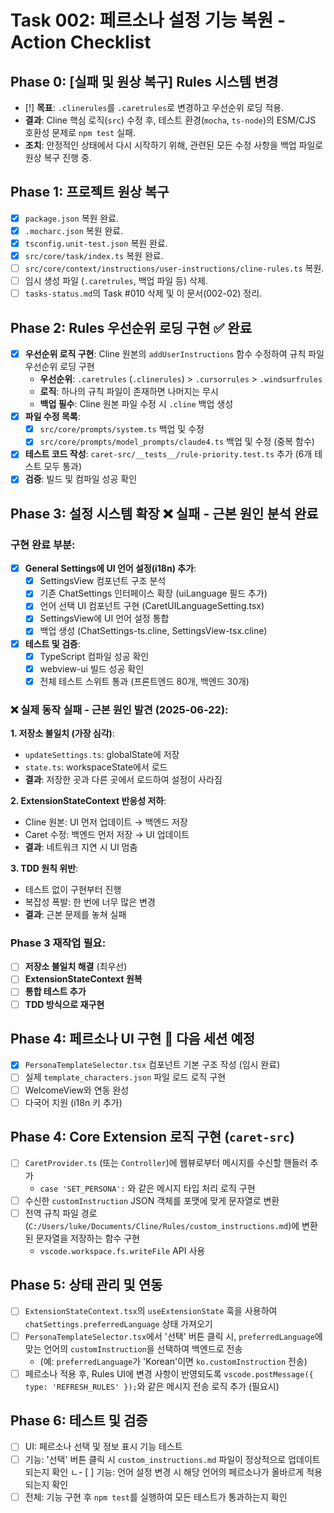 # Task 002: 페르소나 설정 기능 복원 - Action Checklist

## Phase 0: [실패 및 원상 복구] Rules 시스템 변경

- [!] **목표**: `.clinerules`를 `.caretrules`로 변경하고 우선순위 로딩 적용.
- **결과**: Cline 핵심 로직(`src`) 수정 후, 테스트 환경(`mocha`, `ts-node`)의 ESM/CJS 호환성 문제로 `npm test` 실패.
- **조치**: 안정적인 상태에서 다시 시작하기 위해, 관련된 모든 수정 사항을 백업 파일로 원상 복구 진행 중.

## Phase 1: 프로젝트 원상 복구

- [x] `package.json` 복원 완료.
- [x] `.mocharc.json` 복원 완료.
- [x] `tsconfig.unit-test.json` 복원 완료.
- [x] `src/core/task/index.ts` 복원 완료.
- [ ] `src/core/context/instructions/user-instructions/cline-rules.ts` 복원.
- [ ] 임시 생성 파일 (`.caretrules`, 백업 파일 등) 삭제.
- [ ] `tasks-status.md`의 Task #010 삭제 및 이 문서(002-02) 정리.

## Phase 2: Rules 우선순위 로딩 구현 ✅ 완료

- [x] **우선순위 로직 구현**: Cline 원본의 `addUserInstructions` 함수 수정하여 규칙 파일 우선순위 로딩 구현
    - **우선순위**: `.caretrules` (`.clinerules`) > `.cursorrules` > `.windsurfrules`
    - **로직**: 하나의 규칙 파일이 존재하면 나머지는 무시
    - **백업 필수**: Cline 원본 파일 수정 시 `.cline` 백업 생성
- [x] **파일 수정 목록**:
    - [x] `src/core/prompts/system.ts` 백업 및 수정
    - [x] `src/core/prompts/model_prompts/claude4.ts` 백업 및 수정 (중복 함수)
- [x] **테스트 코드 작성**: `caret-src/__tests__/rule-priority.test.ts` 추가 (6개 테스트 모두 통과)
- [x] **검증**: 빌드 및 컴파일 성공 확인

## Phase 3: 설정 시스템 확장 ❌ **실패 - 근본 원인 분석 완료**

### **구현 완료 부분**:
- [x] **General Settings에 UI 언어 설정(i18n) 추가**:
    - [x] SettingsView 컴포넌트 구조 분석
    - [x] 기존 ChatSettings 인터페이스 확장 (uiLanguage 필드 추가)
    - [x] 언어 선택 UI 컴포넌트 구현 (CaretUILanguageSetting.tsx)
    - [x] SettingsView에 UI 언어 설정 통합
    - [x] 백업 생성 (ChatSettings-ts.cline, SettingsView-tsx.cline)
- [x] **테스트 및 검증**:
    - [x] TypeScript 컴파일 성공 확인
    - [x] webview-ui 빌드 성공 확인  
    - [x] 전체 테스트 스위트 통과 (프론트엔드 80개, 백엔드 30개)

### **❌ 실제 동작 실패 - 근본 원인 발견 (2025-06-22)**:

**1. 저장소 불일치 (가장 심각)**:
- `updateSettings.ts`: globalState에 저장
- `state.ts`: workspaceState에서 로드
- **결과**: 저장한 곳과 다른 곳에서 로드하여 설정이 사라짐

**2. ExtensionStateContext 반응성 저하**:
- Cline 원본: UI 먼저 업데이트 → 백엔드 저장
- Caret 수정: 백엔드 먼저 저장 → UI 업데이트
- **결과**: 네트워크 지연 시 UI 멈춤

**3. TDD 원칙 위반**:
- 테스트 없이 구현부터 진행
- 복잡성 폭발: 한 번에 너무 많은 변경
- **결과**: 근본 문제를 놓쳐 실패

### **Phase 3 재작업 필요**:
- [ ] **저장소 불일치 해결** (최우선)
- [ ] **ExtensionStateContext 원복**
- [ ] **통합 테스트 추가**
- [ ] **TDD 방식으로 재구현**

## Phase 4: 페르소나 UI 구현 📅 **다음 세션 예정**

- [x] `PersonaTemplateSelector.tsx` 컴포넌트 기본 구조 작성 (임시 완료)
- [ ] 실제 `template_characters.json` 파일 로드 로직 구현
- [ ] WelcomeView와 연동 완성
- [ ] 다국어 지원 (i18n 키 추가)

## Phase 4: Core Extension 로직 구현 (`caret-src`)

- [ ] `CaretProvider.ts` (또는 `Controller`)에 웹뷰로부터 메시지를 수신할 핸들러 추가
    - `case 'SET_PERSONA':` 와 같은 메시지 타입 처리 로직 구현
- [ ] 수신한 `customInstruction` JSON 객체를 포맷에 맞게 문자열로 변환
- [ ] 전역 규칙 파일 경로(`C:/Users/luke/Documents/Cline/Rules/custom_instructions.md`)에 변환된 문자열을 저장하는 함수 구현
    - `vscode.workspace.fs.writeFile` API 사용

## Phase 5: 상태 관리 및 연동

- [ ] `ExtensionStateContext.tsx`의 `useExtensionState` 훅을 사용하여 `chatSettings.preferredLanguage` 상태 가져오기
- [ ] `PersonaTemplateSelector.tsx`에서 '선택' 버튼 클릭 시, `preferredLanguage`에 맞는 언어의 `customInstruction`을 선택하여 백엔드로 전송
    - (예: `preferredLanguage`가 'Korean'이면 `ko.customInstruction` 전송)
- [ ] 페르소나 적용 후, Rules UI에 변경 사항이 반영되도록 `vscode.postMessage({ type: 'REFRESH_RULES' });`와 같은 메시지 전송 로직 추가 (필요시)

## Phase 6: 테스트 및 검증

- [ ] UI: 페르소나 선택 및 정보 표시 기능 테스트
- [ ] 기능: '선택' 버튼 클릭 시 `custom_instructions.md` 파일이 정상적으로 업데이트되는지 확인
ㄴ- [ ] 기능: 언어 설정 변경 시 해당 언어의 페르소나가 올바르게 적용되는지 확인
- [ ] 전체: 기능 구현 후 `npm test`를 실행하여 모든 테스트가 통과하는지 확인
